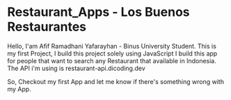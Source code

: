 # Restaurant_Apps - Los Buenos Restaurantes

Hello, I'am Afif Ramadhani Yafarayhan - Binus University Student.
  This is my first Project,
  I build this project solely using JavaScript
  I build this app for people that want to search any Restaurant that available in Indonesia.
  The API i'm using is restaurant-api.dicoding.dev

So, Checkout my first App and let me know if there's something wrong with my App.
